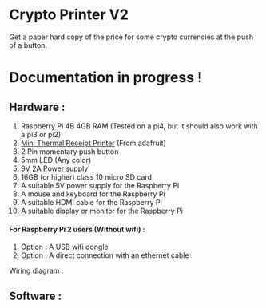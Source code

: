 # Crypto Printer V2
Get a paper hard copy of the price for some crypto currencies at the push of a button.

# Documentation in progress !

## Hardware :

1. Raspberry Pi 4B 4GB RAM (Tested on a pi4, but it should also work with a pi3 or pi2)
2. [Mini Thermal Receipt Printer](https://www.adafruit.com/product/597) (From adafruit)
3. 2 Pin momentary push button 
4. 5mm LED (Any color)
6. 9V 2A Power supply
7. 16GB (or higher) class 10 micro SD card
8. A suitable 5V power supply for the Raspberry Pi
9. A mouse and keyboard for the Raspberry Pi
10. A suitable HDMI cable for the Raspberry Pi
11. A suitable display or monitor for the Raspberry Pi
#### For Raspberry Pi 2 users (Without wifi) :
1. Option : A USB wifi dongle
2. Option : A direct connection with an ethernet cable

    
Wiring diagram :




## Software :
